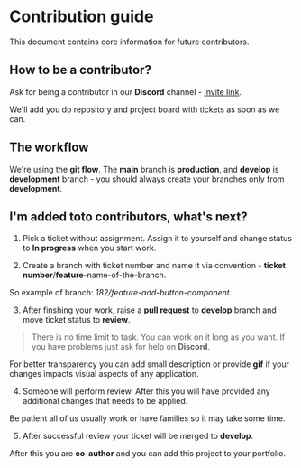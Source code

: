 # Contribution guide 

This document contains core information for future contributors. 

## How to be a contributor? 

Ask for being a contributor in our **Discord** channel - [Invite link](https://discord.gg/PxXQayT3x3).

We'll add you do repository and project board with tickets as soon as we can.

## The workflow

We're using the **git flow**. The **main** branch is **production**, and **develop** is **development** branch - you should always create your branches only from **development**.

## I'm added toto contributors, what's next? 

1. Pick a ticket without assignment. Assign it to yourself and change status to **In progress** when you start work. 

2. Create a branch with ticket number and name it via convention - **ticket number**/**feature**-name-of-the-branch.

So example of branch: *182/feature-add-button-component*.

3. After finshing your work, raise a **pull request** to **develop** branch and move ticket status to **review**.

> There is no time limit to task. You can work on it long as you want. 
> If you have problems just ask for help on **Discord**.

For better transparency you can add small description or provide **gif** if your changes impacts visual aspects of any application.

4. Someone will perform review. After this you will have provided any additional changes that needs to be applied. 

Be patient all of us usually work or have families so it may take some time. 

5. After successful review your ticket will be merged to **develop**.

After this you are **co-author** and you can add this project to your portfolio.

